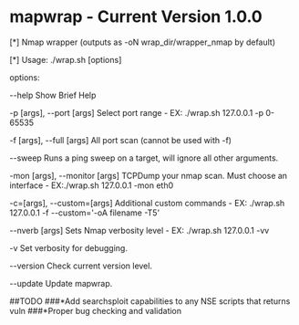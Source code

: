 # mapwrap  - Current Version 1.0.0

[*] Nmap wrapper (outputs as -oN wrap_dir/wrapper_nmap by default)

[*] Usage: ./wrap.sh <target> [options]

options:

--help                          Show Brief Help

-p [args], --port [args]        Select port range - EX: ./wrap.sh 127.0.0.1 -p 0-65535

-f [args], --full [args]        All port scan (cannot be used with -f)

--sweep                         Runs a ping sweep on a target, will ignore all other arguments.

-mon [args], --monitor [args]   TCPDump your nmap scan.  Must choose an interface - EX:./wrap.sh 127.0.0.1 -mon eth0

-c=[args], --custom=[args]      Additional custom commands - EX: ./wrap.sh 127.0.0.1 -f --custom='-oA filename -T5'

--nverb [args]                  Sets Nmap verbosity level - EX: ./wrap.sh 127.0.0.1 -vv

-v                              Set verbosity for debugging.

--version                       Check current version level.

--update                        Update mapwrap.

##TODO
###*Add searchsploit capabilities to any NSE scripts that returns vuln
###*Proper bug checking and validation
